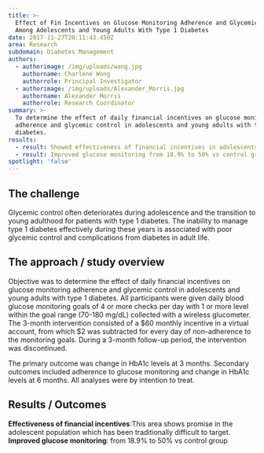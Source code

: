 ```yaml
---
title: >-
  Effect of Fin Incentives on Glucose Monitoring Adherence and Glycemic Control
  Among Adolescents and Young Adults With Type 1 Diabetes
date: 2017-11-27T20:11:43.450Z
area: Research
subdomain: Diabetes Management
authors:
  - authorimage: /img/uploads/wong.jpg
    authorname: Charlene Wong
    authorrole: Principal Investigator
  - authorimage: /img/uploads/Alexander_Morris.jpg
    authorname: Alexander Morris
    authorrole: Research Coordinator
summary: >-
  To determine the effect of daily financial incentives on glucose monitoring
  adherence and glycemic control in adolescents and young adults with type 1
  diabetes.
results:
  - result: Showed effectiveness of financial incentives in adolescents
  - result: Improved glucose monitoring from 18.9% to 50% vs control group
spotlight: 'false'
---
```

## The challenge
Glycemic control often deteriorates during adolescence and the transition to young adulthood for patients with type 1 diabetes. The inability to manage type 1 diabetes effectively during these years is associated with poor glycemic control and complications from diabetes in adult life.


## The approach / study overview
Objective was to determine the effect of daily financial incentives on glucose monitoring adherence and glycemic control in adolescents and young adults with type 1 diabetes. All participants were given daily blood glucose monitoring goals of 4 or more checks per day with 1 or more level within the goal range (70-180 mg/dL) collected with a wireless glucometer. The 3-month intervention consisted of a $60 monthly incentive in a virtual account, from which $2 was subtracted for every day of non-adherence to the monitoring goals. During a 3-month follow-up period, the intervention was discontinued.

The primary outcome was change in HbA1c levels at 3 months. Secondary outcomes included adherence to glucose monitoring and change in HbA1c levels at 6 months. All analyses were by intention to treat.

## Results / Outcomes
**Effectiveness of financial incentives**:This area shows promise in the adolescent population which has been traditionally difficult to target.
**Improved glucose monitoring**: from 18.9% to 50% vs control group
